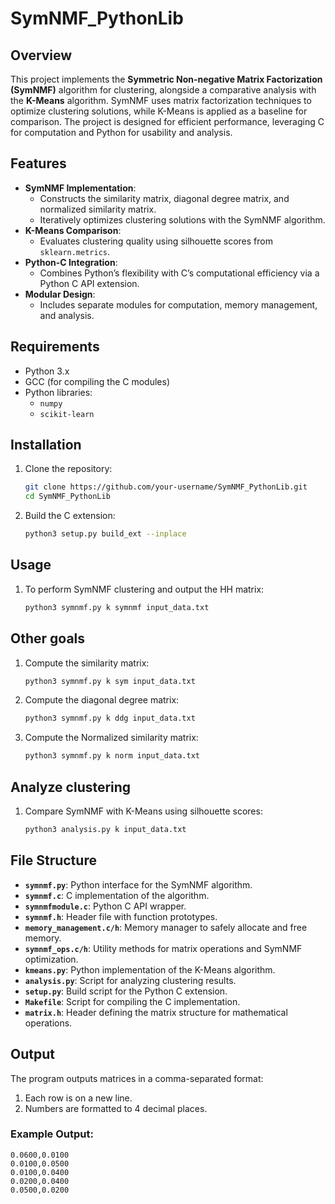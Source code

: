 # SymNMF_PythonLib

## Overview
This project implements the **Symmetric Non-negative Matrix Factorization (SymNMF)** algorithm for clustering, alongside a comparative analysis with the **K-Means** algorithm. SymNMF uses matrix factorization techniques to optimize clustering solutions, while K-Means is applied as a baseline for comparison. The project is designed for efficient performance, leveraging C for computation and Python for usability and analysis.

## Features
- **SymNMF Implementation**:
  - Constructs the similarity matrix, diagonal degree matrix, and normalized similarity matrix.
  - Iteratively optimizes clustering solutions with the SymNMF algorithm.
- **K-Means Comparison**:
  - Evaluates clustering quality using silhouette scores from `sklearn.metrics`.
- **Python-C Integration**:
  - Combines Python’s flexibility with C’s computational efficiency via a Python C API extension.
- **Modular Design**:
  - Includes separate modules for computation, memory management, and analysis.

## Requirements
- Python 3.x
- GCC (for compiling the C modules)
- Python libraries:
  - `numpy`
  - `scikit-learn`

## Installation
1. Clone the repository:
   ```bash
   git clone https://github.com/your-username/SymNMF_PythonLib.git
   cd SymNMF_PythonLib
   
2. Build the C extension:
   ```bash
   python3 setup.py build_ext --inplace
   
## Usage
1. To perform SymNMF clustering and output the HH matrix:
   ```bash
   python3 symnmf.py k symnmf input_data.txt

## Other goals
1. Compute the similarity matrix:
   ```bash
   python3 symnmf.py k sym input_data.txt

2. Compute the diagonal degree matrix:
   ```bash
   python3 symnmf.py k ddg input_data.txt

3. Compute the Normalized similarity matrix:
   ```bash
   python3 symnmf.py k norm input_data.txt

## Analyze clustering
1. Compare SymNMF with K-Means using silhouette scores:
   ```bash
   python3 analysis.py k input_data.txt
   
## File Structure

- **`symnmf.py`**: Python interface for the SymNMF algorithm.
- **`symnmf.c`**: C implementation of the algorithm.
- **`symnmfmodule.c`**: Python C API wrapper.
- **`symnmf.h`**: Header file with function prototypes.
- **`memory_management.c/h`**: Memory manager to safely allocate and free memory.
- **`symnmf_ops.c/h`**: Utility methods for matrix operations and SymNMF optimization.
- **`kmeans.py`**: Python implementation of the K-Means algorithm.
- **`analysis.py`**: Script for analyzing clustering results.
- **`setup.py`**: Build script for the Python C extension.
- **`Makefile`**: Script for compiling the C implementation.
- **`matrix.h`**: Header defining the matrix structure for mathematical operations.

## Output

The program outputs matrices in a comma-separated format:
1. Each row is on a new line.
2. Numbers are formatted to 4 decimal places.

### Example Output:
```plaintext
0.0600,0.0100
0.0100,0.0500
0.0100,0.0400
0.0200,0.0400
0.0500,0.0200



